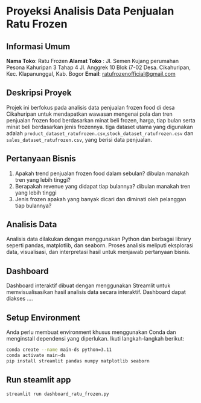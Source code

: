 # Proyeksi Analisis Data Penjualan Ratu Frozen

## Informasi Umum

**Nama Toko**: Ratu Frozen
**Alamat Toko** : Jl. Semen Kujang perumahan Pesona Kahuripan 3 Tahap 4 Jl. Anggrek 10 Blok i7-02 Desa. Cikahuripan, Kec. Klapanunggal, Kab. Bogor
**Email**: ratufrozenofficial@gmail.com

## Deskripsi Proyek
Projek ini berfokus pada analisis data penjualan frozen food di desa Cikahuripan untuk mendapatkan wawasan mengenai pola dan tren penjualan frozen food berdasarkan minat beli frozen, harga, tiap bulan serta minat beli berdasarkan jenis frozennya. tiga dataset utama yang digunakan adalah `product_dataset_ratufrozen.csv`,`stock_dataset_ratufrozen.csv` dan `sales_dataset_ratufrozen.csv`, yang berisi data penjualan.

## Pertanyaan Bisnis

1. Apakah trend penjualan frozen food dalam sebulan? dibulan manakah tren yang lebih tinggi?
2. Berapakah revenue yang didapat tiap bulannya? dibulan manakah tren yang lebih tinggi
3. Jenis frozen apakah yang banyak dicari dan diminati oleh pelanggan tiap bulannya?

## Analisis Data

Analisis data dilakukan dengan menggunakan Python dan berbagai library seperti pandas, matplotlib, dan seaborn. Proses analisis meliputi eksplorasi data, visualisasi, dan interpretasi hasil untuk menjawab pertanyaan bisnis.

## Dashboard

Dashboard interaktif dibuat dengan menggunakan Streamlit untuk memvisualisasikan hasil analisis data secara interaktif. Dashboard dapat diakses ....

## Setup Environment
Anda perlu membuat environment khusus menggunakan Conda dan menginstall dependensi yang diperlukan. Ikuti langkah-langkah berikut:
```sh
conda create --name main-ds python=3.11
conda activate main-ds
pip install streamlit pandas numpy matplotlib seaborn
```
## Run steamlit app
```
streamlit run dashboard_ratu_frozen.py
```
